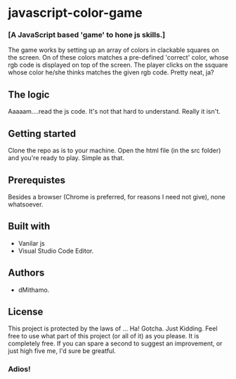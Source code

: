 # javascript-color-game
### [A JavaScript based 'game' to hone js skills.]
The game works by setting up an array of colors in clackable squares on the screen. On of these colors matches a pre-defined 'correct' color, whose rgb code is displayed on top of the screen. The player clicks on the ssquare whose color he/she thinks matches the given rgb code. Pretty neat, ja?

## The logic
Aaaaam....read the js code. It's not that hard to understand. Really it isn't.

## Getting started
Clone the repo as is to your machine. Open the html file (in the src folder) and you're ready to play. Simple as that.

## Prerequistes
Besides a browser (Chrome is preferred, for reasons I need not give), none whatsoever.

## Built with
* Vanilar js
* Visual Studio Code Editor.

## Authors
* dMithamo. 

## License
This project is protected by the laws of ... Ha! Gotcha. Just Kidding. Feel free to use what part of this project (or all of it) as you please. It is completely free. If you can spare a second to suggest an improvement, or just high five me, I'd sure be greatful.

### Adios!